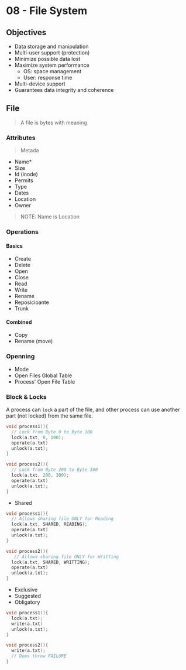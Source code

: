# 08 - File System

## Objectives

- Data storage and manipulation
- Multi-user support (protection)
- Minimize possible data lost
- Maximize system performance
  - OS: space management
  - User: response time
- Multi-device support
- Guarantees data integrity and coherence

## File

> A file is bytes with meaning

### Attributes

> Metada

- Name*
- Size
- Id (inode)
- Permits
- Type
- Dates
- Location
- Owner

>NOTE: Name is Location

### Operations

#### Basics

- Create
- Delete
- Open
- Close
- Read
- Write
- Rename
- Reposicioante
- Trunk

#### Combined

- Copy
- Rename (move)

### Openning

- Mode
- Open Files Global Table
- Process' Open File Table

### Block & Locks

A process can `lock` a part of the file, and other process can use another part (not locked) from the same file.

```cpp
void process1(){
  // Lock from Byte 0 to Byte 100
  lock(a.txt, 0, 100);
  operate(a.txt)
  unlock(a.txt);
}

void process2(){
  // Lock from Byte 200 to Byte 300
  lock(a.txt, 200, 300);
  operate(a.txt)
  unlock(a.txt);
}
```

- Shared

```cpp
void process1(){
  // Allows sharing file ONLY for Reading
  lock(a.txt, SHARED, READING);
  operate(a.txt)
  unlock(a.txt);
}

void process2(){
   // Allows sharing file ONLY for Writting
  lock(a.txt, SHARED, WRITTING);
  operate(a.txt)
  unlock(a.txt);
}
```

- Exclusive
- Suggested
- Obligatory

```cpp
void process1(){
  lock(a.txt);
  write(a.txt)
  unlock(a.txt);
}

void process2(){
  write(a.txt);
  // Does throw FAILURE
}
```
